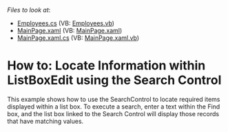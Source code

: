 <!-- default file list -->
*Files to look at*:

* [Employees.cs](./CS/ListBoxFilteringUsingSearchPanel/Employees.cs) (VB: [Employees.vb](./VB/ListBoxFilteringUsingSearchPanel/Employees.vb))
* [MainPage.xaml](./CS/ListBoxFilteringUsingSearchPanel/MainPage.xaml) (VB: [MainPage.xaml](./VB/ListBoxFilteringUsingSearchPanel/MainPage.xaml))
* [MainPage.xaml.cs](./CS/ListBoxFilteringUsingSearchPanel/MainPage.xaml.cs) (VB: [MainPage.xaml.vb](./VB/ListBoxFilteringUsingSearchPanel/MainPage.xaml.vb))
<!-- default file list end -->
# How to: Locate Information within ListBoxEdit using the Search Control


<p>This example shows how to use the SearchControl to locate required items displayed within a list box. To execute a search, enter a text within the Find box, and the list box linked to the Search Control will display those records that have matching values.</p>

<br/>


